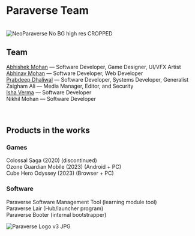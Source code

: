 # Paraverse Team 
<br>![NeoParaverse No BG high res CROPPED](https://user-images.githubusercontent.com/16825453/203941490-b6c0a6b6-ad91-4c31-8497-45d60101c401.png)

## Team<br>
[Abhishek Mohan](https://github.com/AbhishekMohan)  — Software Developer, Game Designer, UI/VFX Artist<br> 
[Abhinav Mohan](https://github.com/AbhinavMohan96)  — Software Developer, Web Developer<br> 
[Prabdeep Dhaliwal](https://github.com/prabdhal)  — Software Developer, Systems Developer, Generalist<br> 
Zaigham Ali — Media Manager, Editor, and Security<br>
[Isha Verma](https://github.com/IshaV1225) — Software Developer<br>
Nikhil Mohan — Software Developer<br>  
<br>

## Products in the works

### Games
Colossal Saga (2020) (discontinued)<br>
Ozone Guardian Mobile (2023) (Android + PC)<br>
Cube Hero Odyssey (2023) (Browser + PC)

### Software
Paraverse Software Management Tool (learning module tool)<br>
Paraverse Lair (Hub/launcher program)<br>
Paraverse Booter (internal bootstrapper)<br>


![Paraverse Logo v3 JPG](https://user-images.githubusercontent.com/16825453/185442023-9e01acff-d70f-4a1f-beb6-efe8124f0dbb.jpg)

<!--

**Here are some ideas to get you started:**

🙋‍♀️ A short introduction - what is your organization all about?
🌈 Contribution guidelines - how can the community get involved?
👩‍💻 Useful resources - where can the community find your docs? Is there anything else the community should know?
🍿 Fun facts - what does your team eat for breakfast?
🧙 Remember, you can do mighty things with the power of [Markdown](https://docs.github.com/github/writing-on-github/getting-started-with-writing-and-formatting-on-github/basic-writing-and-formatting-syntax)
-->

